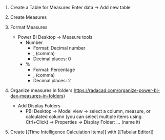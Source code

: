 1. Create a Table for Measures
Enter data -> Add new table

2. Create Measures

3. Format Measures
	- Power BI Desktop -> Measure tools
		- Number
			- Format: Decimal number
			- , (comma)
			- Decimal places: 0
		- %
			- Format: Percentage
			- , (comma)
			- Decimal places: 2

4. Organize measures in folders https://radacad.com/organize-power-bi-dax-measures-in-folders)
	- Add Display Folders
		- PBI Desktop -> Model view -> select a column, measure, or calculated column (you can select multiple items using Ctrl+Click) -> Properties -> Display Folder: ... (name it)

5. Create [[Time Intelligence Calculation Items]] with [[Tabular Editor]]